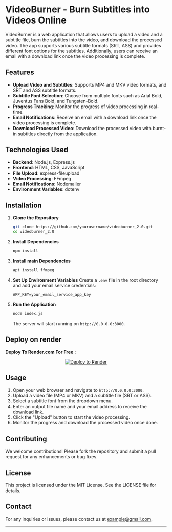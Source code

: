 # VideoBurner - Burn Subtitles into Videos Online

VideoBurner is a web application that allows users to upload a video and a subtitle file, burn the subtitles into the video, and download the processed video. The app supports various subtitle formats (SRT, ASS) and provides different font options for the subtitles. Additionally, users can receive an email with a download link once the video processing is complete.

## Features

- **Upload Video and Subtitles**: Supports MP4 and MKV video formats, and SRT and ASS subtitle formats.
- **Subtitle Font Selection**: Choose from multiple fonts such as Arial Bold, Juventus Fans Bold, and Tungsten-Bold.
- **Progress Tracking**: Monitor the progress of video processing in real-time.
- **Email Notifications**: Receive an email with a download link once the video processing is complete.
- **Download Processed Video**: Download the processed video with burnt-in subtitles directly from the application.

## Technologies Used

- **Backend**: Node.js, Express.js
- **Frontend**: HTML, CSS, JavaScript
- **File Upload**: express-fileupload
- **Video Processing**: FFmpeg
- **Email Notifications**: Nodemailer
- **Environment Variables**: dotenv

## Installation

1. **Clone the Repository**
   ```sh
   git clone https://github.com/yourusername/videoburner_2.0.git
   cd videoburner_2.0
   ```

2. **Install Dependencies**
   ```sh
   npm install
   ```

3. **Install main Dependencies**
   ```sh
   apt install ffmpeg
   ```
   
4. **Set Up Environment Variables**
   Create a `.env` file in the root directory and add your email service credentials:
   ```
   APP_KEY=your_email_service_app_key
   ```

5. **Run the Application**
   ```sh
   node index.js
   ```

   The server will start running on `http://0.0.0.0:3000`.

## Deploy on render

**Deploy To Render.com For Free :**
<div align="center">

[![Deploy to Render](https://render.com/images/deploy-to-render-button.svg)](https://render.com/deploy?repo=https://github.com/est-anime/vidburner_2.0)

</div>

## Usage

1. Open your web browser and navigate to `http://0.0.0.0:3000`.
2. Upload a video file (MP4 or MKV) and a subtitle file (SRT or ASS).
3. Select a subtitle font from the dropdown menu.
4. Enter an output file name and your email address to receive the download link.
5. Click the "Upload" button to start the video processing.
6. Monitor the progress and download the processed video once done.

## Contributing

We welcome contributions! Please fork the repository and submit a pull request for any enhancements or bug fixes.

## License

This project is licensed under the MIT License. See the LICENSE file for details.

## Contact

For any inquiries or issues, please contact us at example@gmail.com.

---
